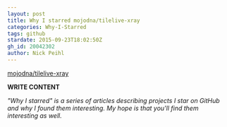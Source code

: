 ```yaml
---
layout: post
title: Why I starred mojodna/tilelive-xray
categories: Why-I-Starred
tags: github
stardate: 2015-09-23T18:02:50Z
gh_id: 20042302
author: Nick Peihl
---
```


[mojodna/tilelive-xray](https://github.com/mojodna/tilelive-xray)

**WRITE CONTENT**

*"Why I starred" is a series of articles describing projects I star on GitHub and why I found them interesting. My hope is that you'll find them interesting as well.*

